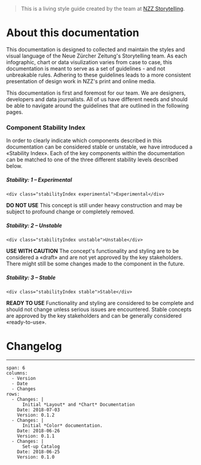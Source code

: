 
> This is a living style guide created by the team at [NZZ Storytelling](https://www.nzz.ch/storytelling/).

# About this documentation

This documentation is designed to collected and maintain the styles and visual language of the Neue Zürcher Zeitung's Storytelling team. As each infographic, chart or data visulization varies from case to case, this documentation is meant to serve as a set of guidelines - and not unbreakable rules. Adhering to these guidelines leads to a more consistent presentation of design work in NZZ's print and online media.

This documentation is first and foremost for our team. We are designers, developers and data journalists. All of us have different needs and should be able to navigate around the guidelines that are outlined in the following pages.

### Component Stability Index

 In order to clearly indicate which components described in this documentation can be considered stable or unstable, we have introduced a «Stability Index». Each of the key components within the documentation can be matched to one of the three different stability levels described below.

##### Stability: 1 – Experimental
```html|span-1,no-source,plain
<div class="stabilityIndex experimental">Experimental</div>
```
**DO NOT USE** This concept is still under heavy construction and may be subject to profound change or completely removed.

##### Stability: 2 – Unstable
```html|span-1,no-source,plain
<div class="stabilityIndex unstable">Unstable</div>
```
**USE WITH CAUTION** The concept's functionality and styling are to be considered a «draft» and are not yet approved by the key stakeholders.
There might still be some changes made to the component in the future.

##### Stability: 3 – Stable
```html|span-1,no-source,plain
<div class="stabilityIndex stable">Stable</div>
```
**READY TO USE** Functionality and styling are considered to be complete and should not change unless serious issues are encountered. Stable concepts are approved by the key stakeholders and can be generally considered «ready-to-use».



# Changelog

---

```table
span: 6
columns:
  - Version
  - Date
  - Changes
rows:
  - Changes: |
      Initial *Layout* and *Chart* Documentation
    Date: 2018-07-03
    Version: 0.1.2  
  - Changes: |
      Initial *Color* documentation.
    Date: 2018-06-26
    Version: 0.1.1
  - Changes: |
      Set-up Catalog
    Date: 2018-06-25
    Version: 0.1.0
```
